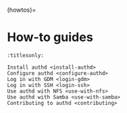 (howtos)=

# How-to guides

```{toctree}
:titlesonly:

Install authd <install-authd>
Configure authd <configure-authd>
Log in with GDM <login-gdm>
Log in with SSH <login-ssh>
Use authd with NFS <use-with-nfs>
Use authd with Samba <use-with-samba>
Contributing to authd <contributing>
```
